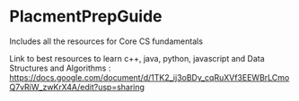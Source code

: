 # PlacmentPrepGuide
Includes all the resources for Core CS fundamentals

Link to best resources to learn c++, java, python, javascript and Data Structures and Algorithms : https://docs.google.com/document/d/1TK2_ij3oBDy_cqRuXVf3EEWBrLCmoQ7vRiW_zwKrX4A/edit?usp=sharing
